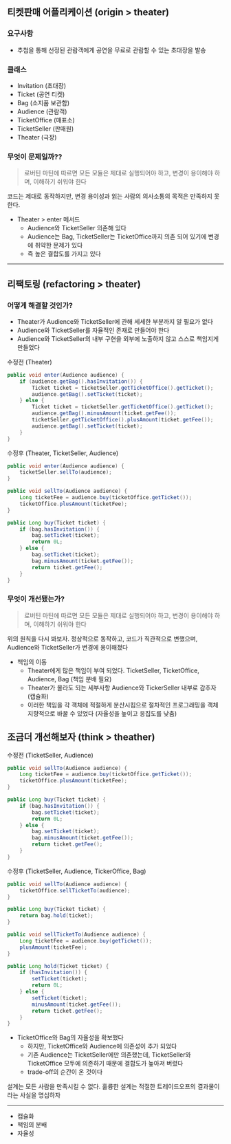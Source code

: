 ## 티켓판매 어플리케이션 (origin > theater)
### 요구사항
* 추첨을 통해 선정된 관람객에게 공연을 무료로 관람할 수 있는 초대장을 발송

### 클래스
* Invitation (초대장)
* Ticket (공연 티켓)
* Bag (소지품 보관함)
* Audience (관람객)
* TicketOffice (매표소)
* TicketSeller (판매원)
* Theater (극장)

### 무엇이 문제일까??
> 로버틴 마틴에 따르면 모든 모듈은 제대로 실행되어야 하고, 변경이 용이해야 하며, 이해하기 쉬워야 한다

코드는 제대로 동작하지만, 변경 용이성과 읽는 사람의 의사소통의 목적은 만족하지 못한다.
* Theater > enter 메서드
    * Audience와 TicketSeller 의존해 있다
    * Audience는 Bag, TicketSeller는 TicketOffice까지 의존 되어 있기에 변경에 취약한 문제가 있다
    * 즉 높은 결합도를 가지고 있다

---
## 리팩토링 (refactoring > theater)
### 어떻게 해결할 것인가?
* Theater가 Audience와 TicketSeller에 관해 세세한 부분까지 알 필요가 없다
* Audience와 TicketSeller를 자율적인 존재로 만들어야 한다
* Audience와 TicketSeller의 내부 구현을 외부에 노출하지 않고 스스로 책임지게 만들었다

수정전 (Theater)
```java
public void enter(Audience audience) {
    if (audience.getBag().hasInvitation()) {
        Ticket ticket = ticketSeller.getTicketOffice().getTicket();
        audience.getBag().setTicket(ticket);
    } else {
        Ticket ticket = ticketSeller.getTicketOffice().getTicket();
        audience.getBag().minusAmount(ticket.getFee());
        ticketSeller.getTicketOffice().plusAmount(ticket.getFee());
        audience.getBag().setTicket(ticket);
    }
}
```
수정후 (Theater, TicketSeller, Audience)
```java
public void enter(Audience audience) {
    ticketSeller.sellTo(audience);
}

public void sellTo(Audience audience) {
    Long ticketFee = audience.buy(ticketOffice.getTicket());
    ticketOffice.plusAmount(ticketFee); 
}

public Long buy(Ticket ticket) {
    if (bag.hasInvitation()) {
        bag.setTicket(ticket);
        return 0L;
    } else {
        bag.setTicket(ticket);
        bag.minusAmount(ticket.getFee());
        return ticket.getFee();
    }
}
```
### 무엇이 개선됐는가?
> 로버틴 마틴에 따르면 모든 모듈은 제대로 실행되어야 하고, 변경이 용이해야 하며, 이해하기 쉬워야 한다

위의 원칙을 다시 봐보자. 정상적으로 동작하고, 코드가 직관적으로 변했으며, Audience와 TicketSeller가 변경에 용이해졌다
* 책임의 이동
  * Theater에게 많은 책임이 부여 되었다. TicketSeller, TicketOffice, Audience, Bag (책임 분배 필요)
  * Theater가 몰라도 되는 세부사항 Audience와 TickerSeller 내부로 감추자 (캡슐화)  
  * 이러한 책임을 각 객체에 적절하게 분산시킴으로 절차적인 프로그래밍을 객체지향적으로 바꿀 수 있었다 (자율성을 높이고 응집도를 낮춤)
  
  
## 조금더 개선해보자 (think > theather)
수정전 (TicketSeller, Audience)
```java
public void sellTo(Audience audience) {
    Long ticketFee = audience.buy(ticketOffice.getTicket());
    ticketOffice.plusAmount(ticketFee); 
}

public Long buy(Ticket ticket) {
    if (bag.hasInvitation()) {
        bag.setTicket(ticket);
        return 0L;
    } else {
        bag.setTicket(ticket);
        bag.minusAmount(ticket.getFee());
        return ticket.getFee();
    }
}
```
수정후 (TicketSeller, Audience, TickerOffice, Bag)
```java
public void sellTo(Audience audience) {
    ticketOffice.sellTicketTo(audience);
}

public Long buy(Ticket ticket) {
    return bag.hold(ticket);
}

public void sellTicketTo(Audience audience) {
    Long ticketFee = audience.buy(getTicket());
    plusAmount(ticketFee);
}

public Long hold(Ticket ticket) {
    if (hasInvitation()) {
        setTicket(ticket);
        return 0L;
    } else {
        setTicket(ticket);
        minusAmount(ticket.getFee());
        return ticket.getFee();
    }
}
```
* TicketOffice와 Bag의 자율성을 확보했다
  * 하지만, TicketOffice와 Audience에 의존성이 추가 되었다
  * 기존 Audience는 TicketSeller에만 의존했는데, TicketSeller와 TicketOffice 모두에 의존하기 때문에 결합도가 높아져 버렸다
  * trade-off의 순간이 온 것이다
  
설계는 모든 사람을 만족시킬 수 없다. 훌륭한 설계는 적절한 트레이드오프의 결과물이라는 사실을 명심하자

---
* 캡슐화
* 책임의 분배
* 자율성

  